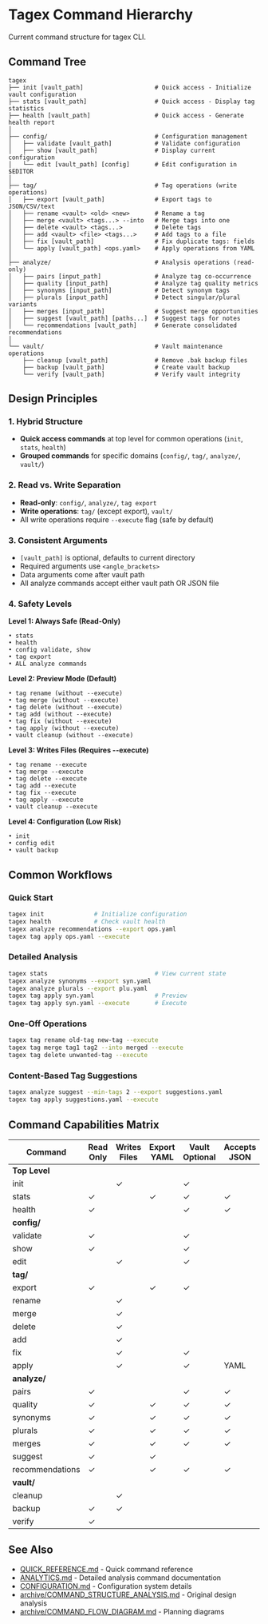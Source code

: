 # Tagex Command Hierarchy

Current command structure for tagex CLI.

## Command Tree

```
tagex
├── init [vault_path]                    # Quick access - Initialize vault configuration
├── stats [vault_path]                   # Quick access - Display tag statistics
├── health [vault_path]                  # Quick access - Generate health report
│
├── config/                              # Configuration management
│   ├── validate [vault_path]            # Validate configuration
│   ├── show [vault_path]                # Display current configuration
│   └── edit [vault_path] [config]       # Edit configuration in $EDITOR
│
├── tag/                                 # Tag operations (write operations)
│   ├── export [vault_path]              # Export tags to JSON/CSV/text
│   ├── rename <vault> <old> <new>       # Rename a tag
│   ├── merge <vault> <tags...> --into   # Merge tags into one
│   ├── delete <vault> <tags...>         # Delete tags
│   ├── add <vault> <file> <tags...>     # Add tags to a file
│   ├── fix [vault_path]                 # Fix duplicate tags: fields
│   └── apply [vault_path] <ops.yaml>    # Apply operations from YAML
│
├── analyze/                             # Analysis operations (read-only)
│   ├── pairs [input_path]               # Analyze tag co-occurrence
│   ├── quality [input_path]             # Analyze tag quality metrics
│   ├── synonyms [input_path]            # Detect synonym tags
│   ├── plurals [input_path]             # Detect singular/plural variants
│   ├── merges [input_path]              # Suggest merge opportunities
│   ├── suggest [vault_path] [paths...]  # Suggest tags for notes
│   └── recommendations [vault_path]     # Generate consolidated recommendations
│
└── vault/                               # Vault maintenance operations
    ├── cleanup [vault_path]             # Remove .bak backup files
    ├── backup [vault_path]              # Create vault backup
    └── verify [vault_path]              # Verify vault integrity
```

## Design Principles

### 1. Hybrid Structure
- **Quick access commands** at top level for common operations (`init`, `stats`, `health`)
- **Grouped commands** for specific domains (`config/`, `tag/`, `analyze/`, `vault/`)

### 2. Read vs. Write Separation
- **Read-only**: `config/`, `analyze/`, `tag export`
- **Write operations**: `tag/` (except export), `vault/`
- All write operations require `--execute` flag (safe by default)

### 3. Consistent Arguments
- `[vault_path]` is optional, defaults to current directory
- Required arguments use `<angle_brackets>`
- Data arguments come after vault path
- All analyze commands accept either vault path OR JSON file

### 4. Safety Levels

**Level 1: Always Safe (Read-Only)**

```
• stats
• health
• config validate, show
• tag export
• ALL analyze commands
```

**Level 2: Preview Mode (Default)**

```
• tag rename (without --execute)
• tag merge (without --execute)
• tag delete (without --execute)
• tag add (without --execute)
• tag fix (without --execute)
• tag apply (without --execute)
• vault cleanup (without --execute)
```

**Level 3: Writes Files (Requires --execute)**

```
• tag rename --execute
• tag merge --execute
• tag delete --execute
• tag add --execute
• tag fix --execute
• tag apply --execute
• vault cleanup --execute
```

**Level 4: Configuration (Low Risk)**

```
• init
• config edit
• vault backup
```

## Common Workflows

### Quick Start

```bash
tagex init              # Initialize configuration
tagex health            # Check vault health
tagex analyze recommendations --export ops.yaml
tagex tag apply ops.yaml --execute
```

### Detailed Analysis

```bash
tagex stats                              # View current state
tagex analyze synonyms --export syn.yaml
tagex analyze plurals --export plu.yaml
tagex tag apply syn.yaml                 # Preview
tagex tag apply syn.yaml --execute       # Execute
```

### One-Off Operations

```bash
tagex tag rename old-tag new-tag --execute
tagex tag merge tag1 tag2 --into merged --execute
tagex tag delete unwanted-tag --execute
```

### Content-Based Tag Suggestions

```bash
tagex analyze suggest --min-tags 2 --export suggestions.yaml
tagex tag apply suggestions.yaml --execute
```

## Command Capabilities Matrix

| Command | Read Only | Writes Files | Export YAML | Vault Optional | Accepts JSON |
|---------|-----------|--------------|-------------|----------------|--------------|
| **Top Level** |
| init | | ✓ | | ✓ | |
| stats | ✓ | | ✓ | ✓ | ✓ |
| health | ✓ | | | ✓ | ✓ |
| **config/** |
| validate | ✓ | | | ✓ | |
| show | ✓ | | | ✓ | |
| edit | | ✓ | | ✓ | |
| **tag/** |
| export | ✓ | | ✓ | ✓ | |
| rename | | ✓ | | | |
| merge | | ✓ | | | |
| delete | | ✓ | | | |
| add | | ✓ | | | |
| fix | | ✓ | | ✓ | |
| apply | | ✓ | | ✓ | YAML |
| **analyze/** |
| pairs | ✓ | | | ✓ | ✓ |
| quality | ✓ | | ✓ | ✓ | ✓ |
| synonyms | ✓ | | ✓ | ✓ | ✓ |
| plurals | ✓ | | ✓ | ✓ | ✓ |
| merges | ✓ | | ✓ | ✓ | ✓ |
| suggest | ✓ | | ✓ | | |
| recommendations | ✓ | | ✓ | ✓ | ✓ |
| **vault/** |
| cleanup | | ✓ | | | |
| backup | ✓ | ✓ | | | |
| verify | ✓ | | | | |

## See Also

- [QUICK_REFERENCE.md](QUICK_REFERENCE.md) - Quick command reference
- [ANALYTICS.md](ANALYTICS.md) - Detailed analysis command documentation
- [CONFIGURATION.md](CONFIGURATION.md) - Configuration system details
- [archive/COMMAND_STRUCTURE_ANALYSIS.md](archive/COMMAND_STRUCTURE_ANALYSIS.md) - Original design analysis
- [archive/COMMAND_FLOW_DIAGRAM.md](archive/COMMAND_FLOW_DIAGRAM.md) - Planning diagrams
